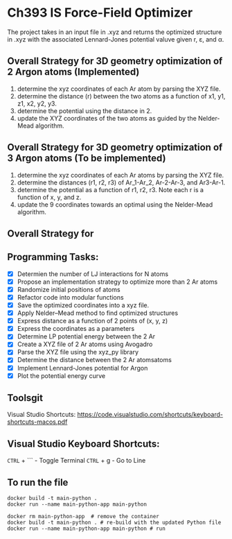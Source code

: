 # Ch393 IS Force-Field Optimizer 
The project takes in an input file in .xyz and returns the optimized structure in .xyz with the associated Lennard-Jones potential valuve given r, ε, and α.

## Overall Strategy for 3D geometry optimization of 2 Argon atoms (Implemented)
1.	determine the xyz coordinates of each Ar atom by parsing the XYZ file.
2.	determine the distance (r) between the two atoms as a function of x1, y1, z1, x2, y2, y3.
3.	determine the potential using the distance in 2.
4.	update the XYZ coordinates of the two atoms as guided by the Nelder-Mead algorithm.

## Overall Strategy for 3D geometry optimization of 3 Argon atoms (To be implemented)
1. determine the xyz coordinates of each Ar atoms by parsing the XYZ file.
2. determine the distances (r1, r2, r3) of Ar_1-Ar_2, Ar-2-Ar-3, and Ar3-Ar-1.
3. determine the potential as a function of r1, r2, r3. Note each r is a function of x, y, and z.
4. update the 9 coordinates towards an optimal using the Nelder-Mead algorithm.


## Overall Strategy for 

## Programming Tasks:
- [x] Determien the number of LJ interactions for N atoms
- [x] Propose an implementation strategy to optimize more than 2 Ar atoms
- [x] Randomize initial positions of atoms
- [x] Refactor code into modular functions
- [x] Save the optimized coordinates into a xyz file.
- [x] Apply Nelder–Mead method to find optimized structures
- [x] Express distance as a function of 2 points of (x, y, z)
- [x] Express the coordinates as a parameters
- [x] Determine LP potential energy between the 2 Ar 
- [x] Create a XYZ file of 2 Ar atoms using Avogadro
- [x] Parse the XYZ file using the xyz_py library
- [x] Determine the distance between the 2 Ar atomsatoms
- [x] Implement Lennard-Jones potential for Argon
- [x] Plot the potential energy curve

## Toolsgit
Visual Studio Shortcuts:
https://code.visualstudio.com/shortcuts/keyboard-shortcuts-macos.pdf

## Visual Studio Keyboard Shortcuts:
`CTRL` + ``` - Toggle Terminal
`CTRL` + g - Go to Line

## To run the file
```
docker build -t main-python .        
docker run --name main-python-app main-python
```

```
docker rm main-python-app  # remove the container
docker build -t main-python . # re-build with the updated Python file
docker run --name main-python-app main-python # run
```